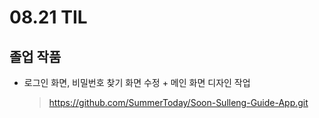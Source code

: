 <h1> 08.21 TIL </h1>

## 졸업 작품

 - 로그인 화면, 비밀번호 찾기 화면 수정 + 메인 화면 디자인 작업
   > https://github.com/SummerToday/Soon-Sulleng-Guide-App.git
